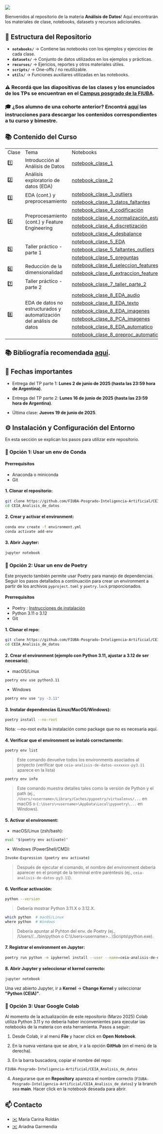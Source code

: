 
![](https://github.com/FIUBA-Posgrado-Inteligencia-Artificial/CEIA_Analisis_de_datos/blob/main/banner.png)


Bienvenidos al repositorio de la materia **Análisis de Datos**! Aquí encontrarán los materiales de clase, notebooks, datasets y recursos adicionales.

## 📂 Estructura del Repositorio

- **`notebooks/`** → Contiene las notebooks con los ejemplos y ejercicios de cada clase.
- **`datasets/`** → Conjunto de datos utilizados en los ejemplos y prácticas.
- **`recursos/`** → Ejericios, reportes y otros materiales útiles.
- **`scripts/`** → One-offs / no reutilizable.
- **`utils/`** → Funciones auxiliares utilizadas en las notebooks.
 <!---
- **`imagenes/`** → Gráficos, diagramas y visualizaciones relevantes para el curso.
--->


### ⚠️ Recordá que las diapositivas de las clases y los enunciados de los TPs se encuentran en el [Campus posgrado de la FIUBA](https://campusposgrado.fi.uba.ar/course/view.php?id=240).


### 🎓 ¿Sos alumno de una cohorte anterior? Encontrá [aquí](recursos/guia-coh-anterior.md) las instrucciones para descargar los contenidos correspondientes a tu curso y bimestre.

## 📚 Contenido del Curso 

<table>
    <tr>
        <td>Clase</td>
        <td>Tema</td>
        <td>Notebooks</td>
    </tr>
    <tr>
        <td>1️⃣</td>
        <td>Introducción al Análisis de Datos</td>
        <td><a href=notebooks/clase_01_introduccion.ipynb>notebook_clase_1</a></td>
    </tr>
    <tr>
        <td>2️⃣</td>
        <td>Análisis exploratorio de datos (EDA)</td>
        <td><a href=notebooks/clase_02_intro_EDA.ipynb>notebook_clase_2</a></td>
    <!---
        <td>A ser agregada</td>
     --->
    </tr>
    <!---
    <tr>
        <td>2️⃣</td>
        <td>EDA(cont.) y preprocesamiento</td>
    --->
        <td rowspan="2">3️⃣</td>
        <td rowspan="2">EDA (cont.) y preprocesamiento</td> 
        <td><a href=notebooks/clase_03_outliers.ipynb>notebook_clase_3_outliers</a></td>
    </tr>
    <tr>
        <td><a href=notebooks/clase_03_datos_faltantes.ipynb>notebook_clase_3_datos_faltantes</a></td>
    </tr>
    </tr>
    <tr>
        <td rowspan="4">4️⃣</td>
        <td rowspan="4">Preprocesamiento (cont.) y Feature Engineering</td>
        <td><a href=notebooks/clase_04_codificacion.ipynb>notebook_clase_4_codificación</a></td>
    </tr>
    <tr>
        <td><a href=notebooks/clase_04_normalizacion_estandarizacion.ipynb>notebook_clase_4_normalización_estandarización</a></td>
    </tr>
    <tr>
        <td><a href=notebooks/clase_04_discretizacion.ipynb>notebook_clase_4_discretización</a></td>
    </tr>
    <tr>
        <td><a href=notebooks/clase_04_desbalance.ipynb>notebook_clase_4_desbalance</a></td>
    </tr>
    <tr>
        <td rowspan="4">5️⃣</td>
        <td rowspan="4">Taller práctico - parte 1</td>
    </tr>
    <tr>
        <td><a href=notebooks/clase_05_taller_parte_1_EDA.ipynb>notebook_clase_5_EDA</a></td>
    </tr>
    <tr>
        <td><a href=notebooks/clase_05_taller_parte_1_faltantes_outliers.ipynb>notebook_clase_5_faltantes_outliers</a></td>
    </tr>
    <tr>
        <td><a href=notebooks/clase_05_taller_parte_1_preguntas.ipynb>notebook_clase_5_preguntas</a></td>
    </tr>
    </tr>
    <tr>
        <td rowspan="3">6️⃣</td>
        <td rowspan="3">Reducción de la dimensionalidad</td>
    </tr>   
    <tr>
        <td><a href=notebooks/clase_06_seleccion_features.ipynb>notebook_clase_6_seleccion_features</a></td>
    </tr>
    <tr>
        <td><a href=notebooks/clase_06_extraccion_features.ipynb>notebook_clase_6_extraccion_features</a></td>
    </tr>
    <tr>
        <td>7️⃣</td>
        <td>Taller práctico - parte 2</td>
        <td><a href=notebooks/clase_07_taller_parte_2_full.ipynb>notebook_clase_7_taller_parte_2</a></td>
    </tr>
    </tr>
    <tr>
        <td rowspan="7">8️⃣</td>
        <td rowspan="7">EDA de datos no estructurados y automatización del análisis de datos</td>
    </tr>
    <tr>
        <td><a href=notebooks/clase_08_EDA_audio.ipynb>notebook_clase_8_EDA_audio</a></td>
    </tr>
    <tr>
        <td><a href=notebooks/clase_08_EDA_texto.ipynb>notebook_clase_8_EDA_texto</a></td>
    </tr>
    <tr>
        <td><a href=notebooks/clase_08_EDA_imagenes.ipynb>notebook_clase_8_EDA_imagenes</a></td>
    </tr>
    <tr>
        <td><a href=notebooks/clase_08_PCA_imagenes.ipynb>notebook_clase_8_PCA_imagenes</a></td>
    </tr>
    <tr>
        <td><a href=notebooks/clase_08_preproc_EDA_automatico.ipynb>notebook_clase_8_EDA_automatico</a></td>
    </tr>
    <tr>
        <td><a href=notebooks/clase_08_preproc_dimensionalidad.ipynb>notebook_clase_8_preproc_automatico</a></td>
    </tr>
</table>

## 📚 Bibliografía recomendada [aquí](recursos/bibliografia-recomendada.md).

## 📅 Fechas importantes

<!---
* Entrega del trabajo práctico final: **Martes 15 de abril de 2025 (hasta las 23:59 hora de Argentina)**.

* Presentación del trabajo práctico final: **Jueves 17 de abril de 2025**.

--->
* Entrega del TP parte 1: **Lunes 2 de junio de 2025 (hasta las 23:59 hora de Argentina)**.

* Entrega del TP parte 2: **Lunes 16 de junio de 2025 (hasta las 23:59 hora de Argentina)**.

* Última clase: **Jueves 19 de junio de 2025**.



## ⚙️ Instalación y Configuración del Entorno

En esta sección se explican los pasos para utilizar este repositorio.

### **🔵 Opción 1: Usar un env de Conda**

#### Prerrequisitos 
* Anaconda o miniconda
* Git

#### 1. Clonar el repositorio:

```bash
git clone https://github.com/FIUBA-Posgrado-Inteligencia-Artificial/CEIA_Analisis_de_datos.git
cd CEIA_Analisis_de_datos
```

#### 2. Crear y activar el environment:

```bash
conda env create -f environment.yml
conda activate add-env
```

#### 3. Abrir Jupyter:

```bash
jupyter notebook
```

### **🔵 Opción 2: Usar un env de Poetry**

Este proyecto también permite usar Poetry para manejo de dependencias. Seguir los pasos detallados a continuación para crear un environment a partir de los archivos `pyproject.toml` y `poetry.lock` proporcionados.

#### Prerrequisitos 
 * Poetry : [Instrucciones de instalación](https://python-poetry.org/docs/#installing-with-the-official-installer)
 * Python 3.11 o 3.12
 * Git

#### 1. Clonar el repo:

```bash
git clone https://github.com/FIUBA-Posgrado-Inteligencia-Artificial/CEIA_Analisis_de_datos.git
cd CEIA_Analisis_de_datos
```

#### 2. Crear el environment (ejemplo con Python 3.11, ajustar a 3.12 de ser necesario):

* macOS/Linux

```bash
poetry env use python3.11  
```
* Windows

```bash
poetry env use "py -3.11" 
```

#### 3. Instalar dependencias (Linux/MacOS/Windows):
```bash
poetry install --no-root 
```
Nota: --no-root evita la instalación como package que no es necesaria aquí.

#### 4. Verificar que el environment se instaló correctamente:

```bash
poetry env list
```
> Este comando devuelve todos los environments asociados al proyecto (verificar que `ceia-analisis-de-datos-xxxxxxx-py3.11` aparece en la lista)

```bash
poetry env info
```
> Este comando muestra detalles tales como la versión de Python y el path (ej., `/Users/<username>/Library/Caches/pypoetry/virtualenvs/...` en macOS o `C:\Users\<username>\AppData\Local\pypoetry\...` en Windows).


#### 5. Activar el environment:

* macOS/Linux (zsh/bash):

```bash
eval "$(poetry env activate)" 
```

* Windows (PowerShell/CMD):

```bash
Invoke-Expression (poetry env activate)
```

> Después de ejecutar el comando, el nombre del environment debería aparecer en el prompt de la terminal entre paréntesis (ej., `ceia-analisis-de-datos-py3.11`).

#### 6. Verificar activación:

```bash
python --version
```
> Debería mostrar Python 3.11.X o 3.12.X.


```bash
which python  # macOS/Linux
where python  # Windows
```
> Debería apuntar al Pyhton del env. de Poetry (ej., /Users/<username>/.../bin/python o C:\Users\<username>\...\Scripts\python.exe).


#### 7. Registrar el environment en Jupyter:

```bash
poetry run python -m ipykernel install --user --name=ceia-analisis-de-datos --display-name "Python (CEIA)"
```


#### 8. Abrir Jupyter y seleccionar el kernel correcto:

```bash
jupyter notebook
```
Una vez abierto Jupyter, ir a **Kernel** → **Change Kernel** y seleccionar **"Python (CEIA)"**.




### **🔵 Opción 3: Usar Google Colab**

Al momento de la actualización de este repositorio (Marzo 2025) Colab utiliza Python 3.11 y no debería haber inconvenientes para ejecutar las notebooks de la materia con esta herramienta. Pasos a seguir:

1. Desde Colab, ir al menú **File** y hacer click en **Open** **Notebook**.

2. En la nueva ventana que se abre, ir a la opción **GitHub** (en el menú de la derecha).

3. En la barra buscadora, copiar el nombre del repo: 

```bash
FIUBA-Posgrado-Inteligencia-Artificial/CEIA_Analisis_de_datos
```

4. Asegurarse que en **Repository** aparezca el nombre correcto (`FIUBA-Posgrado-Inteligencia-Artificial/CEIA_Analisis_de_datos`) y la branch sea **main**. Hacer click en la notebook deseada para abrir.



## 📫 Contacto

* [✉️](macroldan@fi.uba.ar) María Carina Roldán 
* [✉️](arigarmendia@gmail.com) Ariadna Garmendia
